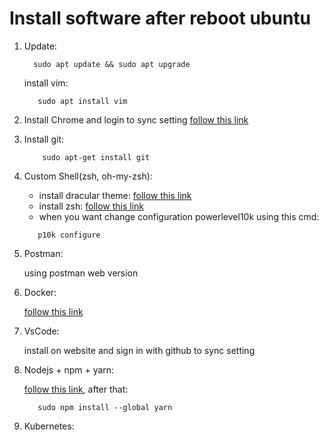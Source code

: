 # Install software after reboot ubuntu

1. Update:

   ```
     sudo apt update && sudo apt upgrade
   ```

   install vim:

   ```
      sudo apt install vim
   ```

2. Install Chrome and login to sync setting
   [follow this link](https://www.google.co.uk/chrome/?brand=CHBD&gclid=CjwKCAjwp9qZBhBkEiwAsYFsb1FxlodMtfOzq3zirSGTVU1i9CPf7oaCj-JO86byAa0VvZOA5cPuaRoCWyAQAvD_BwE&gclsrc=aw.ds)

3. Install git:

   ```
       sudo apt-get install git
   ```

4. Custom Shell(zsh, oh-my-zsh):

   - install dracular theme: [follow this link](https://draculatheme.com/gnome-terminal)
   - install zsh: [follow this link](https://www.youtube.com/watch?v=8rAYABZChkQ)
   - when you want change configuration powerlevel10k using this cmd:

   ```
      p10k configure
   ```

5. Postman:

   using postman web version

6. Docker:

   [follow this link](https://www.digitalocean.com/community/tutorials/how-to-install-and-use-docker-on-ubuntu-22-04)

7. VsCode:

   install on website and sign in with github to sync setting

8. Nodejs + npm + yarn:

   [follow this link](https://github.com/nodesource/distributions/blob/master/README.md#debinstall), after that:

   ```
      sudo npm install --global yarn
   ```

9. Kubernetes:
